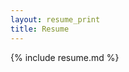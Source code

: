 ```yaml
---
layout: resume_print
title: Resume
---
```


<!-- testing -->


{% include resume.md %}


<!-- testing -->
